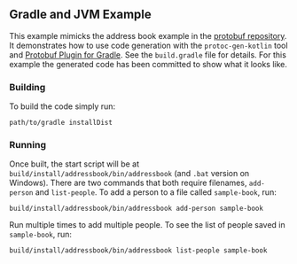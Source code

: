 ## Gradle and JVM Example

This example mimicks the address book example in the [protobuf repository](https://github.com/google/protobuf). It
demonstrates how to use code generation with the `protoc-gen-kotlin` tool and
[Protobuf Plugin for Gradle](https://github.com/google/protobuf-gradle-plugin). See the `build.gradle` file for details.
For this example the generated code has been committed to show what it looks like.

### Building

To build the code simply run:

    path/to/gradle installDist

### Running

Once built, the start script will be at `build/install/addressbook/bin/addressbook` (and `.bat` version on Windows).
There are two commands that both require filenames, `add-person` and `list-people`. To add a person to a file called
`sample-book`, run:

    build/install/addressbook/bin/addressbook add-person sample-book

Run multiple times to add multiple people. To see the list of people saved in `sample-book`, run:

    build/install/addressbook/bin/addressbook list-people sample-book
